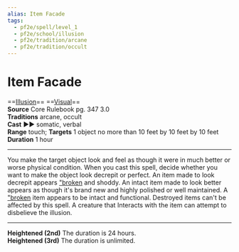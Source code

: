 ```yaml
---
alias: Item Facade
tags:
  - pf2e/spell/level_1
  - pf2e/school/illusion
  - pf2e/tradition/arcane
  - pf2e/tradition/occult
---
```


# Item Facade

==[Illusion](Illusion.md)== ==[Visual](Visual.md)==  
__Source__ Core Rulebook pg. 347 3.0  
**Traditions** arcane, occult  
**Cast** ►► somatic, verbal  
**Range** touch; **Targets** 1 object no more than 10 feet by 10 feet by 10 feet  
**Duration** 1 hour

---

You make the target object look and feel as though it were in much better or worse physical condition. When you cast this spell, decide whether you want to make the object look decrepit or perfect. An item made to look decrepit appears ["broken]("broken) and shoddy. An intact item made to look better appears as though it's brand new and highly polished or well maintained. A ["broken]("broken) item appears to be intact and functional. Destroyed items can't be affected by this spell. A creature that Interacts with the item can attempt to disbelieve the illusion.

<hr>

**Heightened (2nd)** The duration is 24 hours.  
**Heightened (3rd)** The duration is unlimited.
